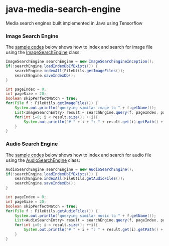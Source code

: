 # java-media-search-engine

Media search engines built implemented in Java using Tensorflow

### Image Search Engine

The [sample codes](src/main/java/com/github/chen0040/tensorflow/search/ImageSearchEngineDemo.java) 
below shows how to index and search for image file using the [ImageSearchEngine](src/main/java/com/github/chen0040/tensorflow/search/models/ImageSearchEngine.java) class:

```java
ImageSearchEngine searchEngine = new ImageSearchEngineInception();
if(!searchEngine.loadIndexDbIfExists()) {
    searchEngine.indexAll(FileUtils.getImageFiles());
    searchEngine.saveIndexDb();
}

int pageIndex = 0;
int pageSize = 20;
boolean skipPerfectMatch = true;
for(File f : FileUtils.getImageFiles()) {
    System.out.println("querying similar image to " + f.getName());
    List<ImageSearchEntry> result = searchEngine.query(f, pageIndex, pageSize, skipPerfectMatch);
    for(int i=0; i < result.size(); ++i){
        System.out.println("# " + i + ": " + result.get(i).getPath() + " (distSq: " + result.get(i).getDistanceSq() + ")");
    }
}
```  

### Audio Search Engine

The [sample codes](src/main/java/com/github/chen0040/tensorflow/search/AudioSearchEngineDemo.java) 
below shows how to index and search for audio file using the [AudioSearchEngine](src/main/java/com/github/chen0040/tensorflow/search/models/AudioSearchEngine.java) class:

```java
AudioSearchEngine searchEngine = new AudioSearchEngine();
if(!searchEngine.loadIndexDbIfExists()) {
    searchEngine.indexAll(FileUtils.getAudioFiles());
    searchEngine.saveIndexDb();
}

int pageIndex = 0;
int pageSize = 20;
boolean skipPerfectMatch = true;
for(File f : FileUtils.getAudioFiles()) {
    System.out.println("querying similar music to " + f.getName());
    List<AudioSearchEntry> result = searchEngine.query(f, pageIndex, pageSize, skipPerfectMatch);
    for(int i=0; i < result.size(); ++i){
        System.out.println("# " + i + ": " + result.get(i).getPath() + " (distSq: " + result.get(i).getDistanceSq() + ")");
    }
}
```  


